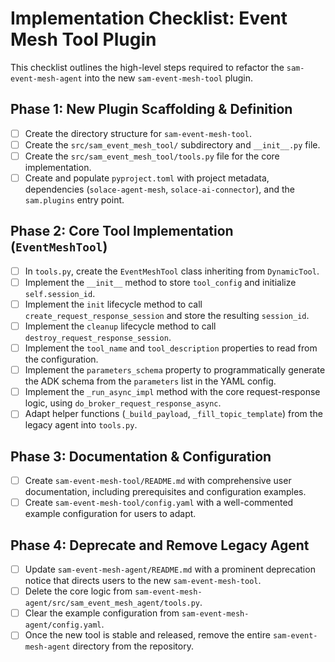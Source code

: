 # Implementation Checklist: Event Mesh Tool Plugin

This checklist outlines the high-level steps required to refactor the `sam-event-mesh-agent` into the new `sam-event-mesh-tool` plugin.

## Phase 1: New Plugin Scaffolding & Definition

- [ ] Create the directory structure for `sam-event-mesh-tool`.
- [ ] Create the `src/sam_event_mesh_tool/` subdirectory and `__init__.py` file.
- [ ] Create the `src/sam_event_mesh_tool/tools.py` file for the core implementation.
- [ ] Create and populate `pyproject.toml` with project metadata, dependencies (`solace-agent-mesh`, `solace-ai-connector`), and the `sam.plugins` entry point.

## Phase 2: Core Tool Implementation (`EventMeshTool`)

- [ ] In `tools.py`, create the `EventMeshTool` class inheriting from `DynamicTool`.
- [ ] Implement the `__init__` method to store `tool_config` and initialize `self.session_id`.
- [ ] Implement the `init` lifecycle method to call `create_request_response_session` and store the resulting `session_id`.
- [ ] Implement the `cleanup` lifecycle method to call `destroy_request_response_session`.
- [ ] Implement the `tool_name` and `tool_description` properties to read from the configuration.
- [ ] Implement the `parameters_schema` property to programmatically generate the ADK schema from the `parameters` list in the YAML config.
- [ ] Implement the `_run_async_impl` method with the core request-response logic, using `do_broker_request_response_async`.
- [ ] Adapt helper functions (`_build_payload`, `_fill_topic_template`) from the legacy agent into `tools.py`.

## Phase 3: Documentation & Configuration

- [ ] Create `sam-event-mesh-tool/README.md` with comprehensive user documentation, including prerequisites and configuration examples.
- [ ] Create `sam-event-mesh-tool/config.yaml` with a well-commented example configuration for users to adapt.

## Phase 4: Deprecate and Remove Legacy Agent

- [ ] Update `sam-event-mesh-agent/README.md` with a prominent deprecation notice that directs users to the new `sam-event-mesh-tool`.
- [ ] Delete the core logic from `sam-event-mesh-agent/src/sam_event_mesh_agent/tools.py`.
- [ ] Clear the example configuration from `sam-event-mesh-agent/config.yaml`.
- [ ] Once the new tool is stable and released, remove the entire `sam-event-mesh-agent` directory from the repository.
